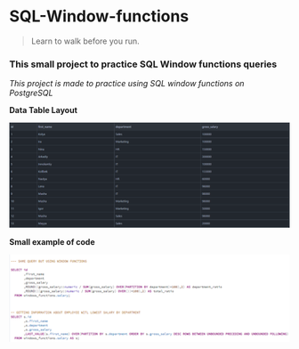 # SQL-Window-functions
>Learn to walk before you run.
>
### This small project to practice SQL Window functions queries
*This project is made to practice using SQL window functions on PostgreSQL*


**Data Table Layout**

![alt text](https://github.com/VostanieKotov/SQL-Window-functions/blob/main/salary%20table.PNG)

**Small example of code**

![alt text](https://github.com/VostanieKotov/SQL-Window-functions/blob/main/query%20example.PNG)
